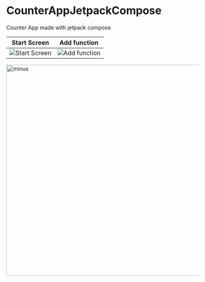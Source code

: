 # CounterAppJetpackCompose
Counter App made with jetpack compose




| Start Screen | Add function |
| --- | --- |
| ![Start Screen](https://user-images.githubusercontent.com/101599761/235725665-95d0b2d0-83d8-4e80-acf3-71aed1486bba.png) | ![Add function](https://user-images.githubusercontent.com/101599761/235726064-84512490-db9e-4143-ae91-2f7d7e8bc62a.png) |


<img width="553" alt="minus" src="https://user-images.githubusercontent.com/101599761/235727967-dba821de-a793-4f5f-bbcb-57a4f87d849b.png">


